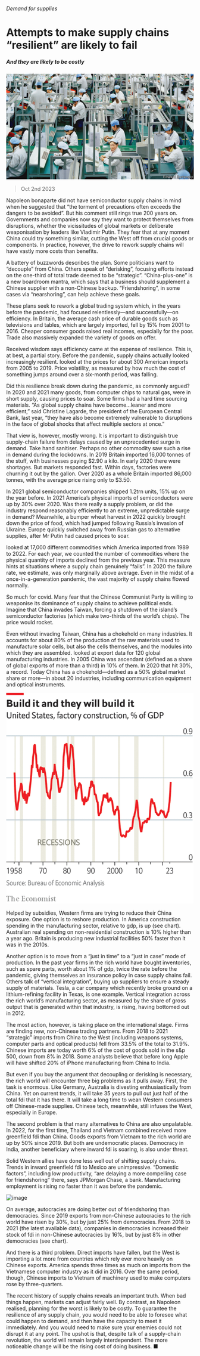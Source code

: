 ###### Demand for supplies

# Attempts to make supply chains “resilient” are likely to fail 

##### And they are likely to be costly 

![image](images/20231007_SRP064.jpg) 

> Oct 2nd 2023 

Napoleon bonaparte did not have semiconductor supply chains in mind when he suggested that “the torment of precautions often exceeds the dangers to be avoided”. But his comment still rings true 200 years on. Governments and companies now say they want to protect themselves from disruptions, whether the vicissitudes of global markets or deliberate weaponisation by leaders like Vladimir Putin. They fear that at any moment China could try something similar, cutting the West off from crucial goods or components. In practice, however, the drive to rework supply chains will have vastly more costs than benefits. 

A battery of buzzwords describes the plan. Some politicians want to “decouple” from China. Others speak of “derisking”, focusing efforts instead on the one-third of total trade deemed to be “strategic”. “China-plus-one” is a new boardroom mantra, which says that a business should supplement a Chinese supplier with a non-Chinese backup. “Friendshoring”, in some cases via “nearshoring”, can help achieve these goals. 

These plans seek to rework a global trading system which, in the years before the pandemic, had focused relentlessly—and successfully—on efficiency. In Britain, the average cash price of durable goods such as televisions and tables, which are largely imported, fell by 15% from 2001 to 2016. Cheaper consumer goods raised real incomes, especially for the poor. Trade also massively expanded the variety of goods on offer. 

Received wisdom says efficiency came at the expense of resilience. This is, at best, a partial story. Before the pandemic, supply chains actually looked increasingly resilient.  looked at the prices for about 300 American imports from 2005 to 2019. Price volatility, as measured by how much the cost of something jumps around over a six-month period, was falling. 

Did this resilience break down during the pandemic, as commonly argued? In 2020 and 2021 many goods, from computer chips to natural gas, were in short supply, causing prices to soar. Some firms had a hard time sourcing materials. “As global supply chains have become…leaner and more efficient,” said Christine Lagarde, the president of the European Central Bank, last year, “they have also become extremely vulnerable to disruptions in the face of global shocks that affect multiple sectors at once.”

That view is, however, mostly wrong. It is important to distinguish true supply-chain failure from delays caused by an unprecedented surge in demand. Take hand sanitiser. Perhaps no other commodity saw such a rise in demand during the lockdowns. In 2019 Britain imported 16,000 tonnes of the stuff, with businesses paying $2.90 a kilo. In early 2020 there were shortages. But markets responded fast. Within days, factories were churning it out by the gallon. Over 2020 as a whole Britain imported 86,000 tonnes, with the average price rising only to $3.50.

In 2021 global semiconductor companies shipped 1.2trn units, 15% up on the year before. In 2021 America’s physical imports of semiconductors were up by 30% over 2020. Was there really a supply problem, or did the industry respond reasonably efficiently to an extreme, unpredictable surge in demand? Meanwhile, a bumper wheat harvest in 2022 quickly brought down the price of food, which had jumped following Russia’s invasion of Ukraine. Europe quickly switched away from Russian gas to alternative supplies, after Mr Putin had caused prices to soar. 


looked at 17,000 different commodities which America imported from 1989 to 2022. For each year, we counted the number of commodities where the physical quantity of imports declined from the previous year. This measure hints at situations where a supply chain genuinely “fails”. In 2020 the failure rate, we estimate, was only marginally above average. Even in the midst of a once-in-a-generation pandemic, the vast majority of supply chains flowed normally.

So much for covid. Many fear that the Chinese Communist Party is willing to weaponise its dominance of supply chains to achieve political ends. Imagine that China invades Taiwan, forcing a shutdown of the island’s semiconductor factories (which make two-thirds of the world’s chips). The price would rocket. 

Even without invading Taiwan, China has a chokehold on many industries. It accounts for about 80% of the production of the raw materials used to manufacture solar cells, but also the cells themselves, and the modules into which they are assembled.  looked at export data for 120 global manufacturing industries. In 2005 China was ascendant (defined as a share of global exports of more than a third) in 10% of them. In 2020 that hit 30%, a record. Today China has a chokehold—defined as a 50% global market share or more—in about 20 industries, including communication equipment and optical instruments.

![image](images/20231007_SRC334.png) 


Helped by subsidies, Western firms are trying to reduce their China exposure. One option is to reshore production. In America construction spending in the manufacturing sector, relative to gdp, is up (see chart). Australian real spending on non-residential construction is 10% higher than a year ago. Britain is producing new industrial facilities 50% faster than it was in the 2010s. 

Another option is to move from a “just in time” to a “just in case” mode of production. In the past year firms in the rich world have bought inventories, such as spare parts, worth about 1% of gdp, twice the rate before the pandemic, giving themselves an insurance policy in case supply chains fail. Others talk of “vertical integration”, buying up suppliers to ensure a steady supply of materials. Tesla, a car company which recently broke ground on a lithium-refining facility in Texas, is one example. Vertical integration across the rich world’s manufacturing sector, as measured by the share of gross output that is generated within that industry, is rising, having bottomed out in 2012.

The most action, however, is taking place on the international stage. Firms are finding new, non-Chinese trading partners. From 2018 to 2021 “strategic” imports from China to the West (including weapons systems, computer parts and optical products) fell from 33.5% of the total to 31.9%. Chinese imports are today worth 6% of the cost of goods sold in the s&amp;p 500, down from 8% in 2018. Some analysts believe that before long Apple will have shifted 20% of iPhone manufacturing from China to India. 

But even if you buy the argument that decoupling or derisking is necessary, the rich world will encounter three big problems as it pulls away. First, the task is enormous. Like Germany, Australia is divesting enthusiastically from China. Yet on current trends, it will take 35 years to pull out just half of the total fdi that it has there. It will take a long time to wean Western consumers off Chinese-made supplies. Chinese tech, meanwhile, still infuses the West, especially in Europe. 

The second problem is that many alternatives to China are also unpalatable. In 2022, for the first time, Thailand and Vietnam combined received more greenfield fdi than China. Goods exports from Vietnam to the rich world are up by 50% since 2019. But both are undemocratic places. Democracy in India, another beneficiary where inward fdi is soaring, is also under threat. 

Solid Western allies have done less well out of shifting supply chains. Trends in inward greenfield fdi to Mexico are unimpressive. “Domestic factors”, including low productivity, “are delaying a more compelling case for friendshoring” there, says JPMorgan Chase, a bank. Manufacturing employment is rising no faster than it was before the pandemic. 

![image](images/20231007_SRC349.png) 


On average, autocracies are doing better out of friendshoring than democracies. Since 2019 exports from non-Chinese autocracies to the rich world have risen by 30%, but by just 25% from democracies. From 2018 to 2021 (the latest available data), companies in democracies increased their stock of fdi in non-Chinese autocracies by 16%, but by just 8% in other democracies (see chart). 

And there is a third problem. Direct imports have fallen, but the West is importing a lot more from countries which rely ever more heavily on Chinese exports. America spends three times as much on imports from the Vietnamese computer industry as it did in 2016. Over the same period, though, Chinese imports to Vietnam of machinery used to make computers rose by three-quarters. 

The recent history of supply chains reveals an important truth. When bad things happen, markets can adjust fairly well. By contrast, as Napoleon realised, planning for the worst is likely to be costly. To guarantee the resilience of any supply chain, you would need to be able to foresee what could happen to demand, and then have the capacity to meet it immediately. And you would need to make sure your enemies could not disrupt it at any point. The upshot is that, despite talk of a supply-chain revolution, the world will remain largely interdependent. The more noticeable change will be the rising cost of doing business. ■


